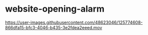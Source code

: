 # website-opening-alarm





https://user-images.githubusercontent.com/48623046/125774608-866dfa15-bfc3-4046-b435-3e2fdea2eeed.mov


